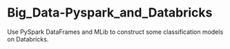 # Big_Data-Pyspark_and_Databricks
Use PySpark DataFrames and MLib to construct some classification models on Databricks.
